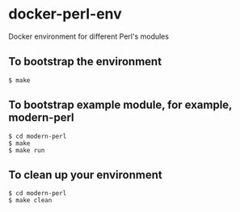 # docker-perl-env
Docker environment for different Perl's modules

## To bootstrap the environment
```
$ make
```

## To bootstrap example module, for example, modern-perl
```
$ cd modern-perl
$ make
$ make run
```

## To clean up your environment
```
$ cd modern-perl
$ make clean
```
